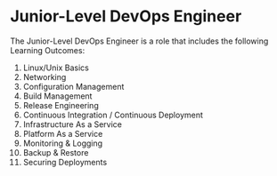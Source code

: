 # Junior-Level DevOps Engineer

The Junior-Level DevOps Engineer is a role that includes the following Learning Outcomes:

1.  Linux/Unix Basics
2.  Networking
3.  Configuration Management
4.  Build Management
5.  Release Engineering
6.  Continuous Integration / Continuous Deployment
7.  Infrastructure As a Service
8.  Platform As a Service
9.  Monitoring & Logging
10. Backup & Restore
11. Securing Deployments

